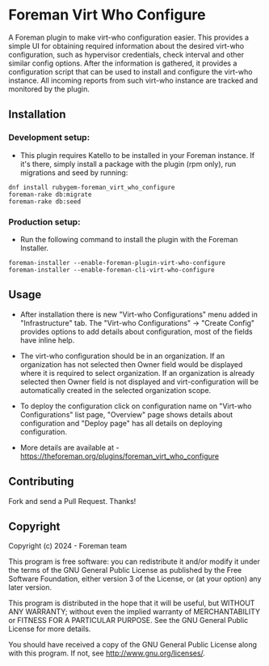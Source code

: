 # Foreman Virt Who Configure

A Foreman plugin to make virt-who configuration easier. This provides a simple UI for obtaining required information about the desired virt-who configuration, such as hypervisor credentials, check interval and other similar config options. After the information is gathered, it provides a configuration script that can be used to install and configure the virt-who instance. All incoming reports from such virt-who instance are tracked and monitored by the plugin.

## Installation

### Development setup:

* This plugin requires Katello to be installed in your Foreman instance. If it's there, simply install a package with the plugin (rpm only), run migrations and seed by running:

```
dnf install rubygem-foreman_virt_who_configure
foreman-rake db:migrate
foreman-rake db:seed
```

### Production setup:

* Run the following command to install the plugin with the Foreman Installer.
```
foreman-installer --enable-foreman-plugin-virt-who-configure
foreman-installer --enable-foreman-cli-virt-who-configure
```

## Usage

* After installation there is new "Virt-who Configurations" menu added in "Infrastructure" tab. The "Virt-who Configurations" -> "Create Config" provides options to add details about configuration, most of the fields have inline help.

* The virt-who configuration should be in an organization. If an organization has not selected then Owner field would be displayed where it is required to select organization. If an organization is already selected then Owner field is not displayed and virt-configuration will be automatically created in the selected organization scope.

* To deploy the configuration click on configuration name on "Virt-who Configurations" list page, "Overview" page shows details about configuration and "Deploy page" has all details on deploying configuration.

* More details are available at - https://theforeman.org/plugins/foreman_virt_who_configure

## Contributing

Fork and send a Pull Request. Thanks!

## Copyright

Copyright (c) 2024 - Foreman team

This program is free software: you can redistribute it and/or modify
it under the terms of the GNU General Public License as published by
the Free Software Foundation, either version 3 of the License, or
(at your option) any later version.

This program is distributed in the hope that it will be useful,
but WITHOUT ANY WARRANTY; without even the implied warranty of
MERCHANTABILITY or FITNESS FOR A PARTICULAR PURPOSE.  See the
GNU General Public License for more details.

You should have received a copy of the GNU General Public License
along with this program.  If not, see <http://www.gnu.org/licenses/>.
